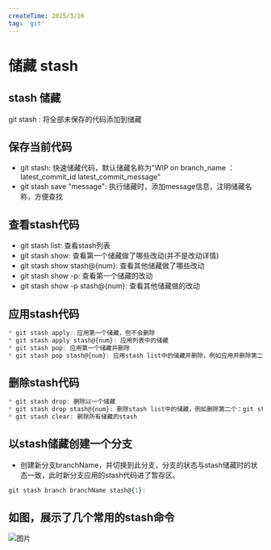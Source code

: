 ```yaml
---
createTime: 2025/3/16
tag: 'git'
---
```

# 储藏 stash

## stash 储藏

git stash : 将全部未保存的代码添加到储藏

## 保存当前代码

* git stash: 快速储藏代码，默认储藏名称为"WIP on branch_name ： latest_commit_id latest_commit_message"
* git stash save "message": 执行储藏时，添加message信息，注明储藏名称，方便查找

## 查看stash代码

* git stash list: 查看stash列表
* git stash show: 查看第一个储藏做了哪些改动(并不是改动详情)
* git stash show stash@{num}: 查看其他储藏做了哪些改动
* git stash show -p: 查看第一个储藏的改动
* git stash show -p stash@{num}: 查看其他储藏做的改动

## 应用stash代码

```javascript
* git stash apply: 应用第一个储藏，但不会删除
* git stash apply stash@{num}: 应用列表中的储藏
* git stash pop: 应用第一个储藏并删除
* git stash pop stash@{num}: 应用stash list中的储藏并删除，例如应用并删除第二个：git stash pop stash@{1}

```

## 删除stash代码

```javascript
* git stash drop: 删除以一个储藏
* git stash drop stash@{num}: 删除stash list中的储藏，例如删除第二个：git stash drop stash@{1}
* git stash clear: 删除所有储藏的stash
```

## 以stash储藏创建一个分支

* 创建新分支branchName，并切换到此分支，分支的状态与stash储藏时的状态一致，此时新分支应用的stash代码进了暂存区。

```javascript
git stash branch branchName stash@{1}:
```

## 如图，展示了几个常用的stash命令

![图片](https://p1-jj.byteimg.com/tos-cn-i-t2oaga2asx/gold-user-assets/2020/1/20/16fc106c4d7d05c8~tplv-t2oaga2asx-zoom-in-crop-mark:4536:0:0:0.awebp)
